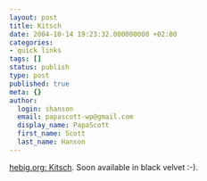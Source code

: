 ```yaml
---
layout: post
title: Kitsch
date: 2004-10-14 19:23:32.000000000 +02:00
categories:
- quick links
tags: []
status: publish
type: post
published: true
meta: {}
author:
  login: shanson
  email: papascott-wp@gmail.com
  display_name: PapaScott
  first_name: Scott
  last_name: Hanson
---
```

<p><a title="Kitsch :: hebig.org/blog" href="http://www.hebig.org/blogs/archives/main/001700.php">hebig.org: Kitsch</a>. Soon available in black velvet :-).</p>
